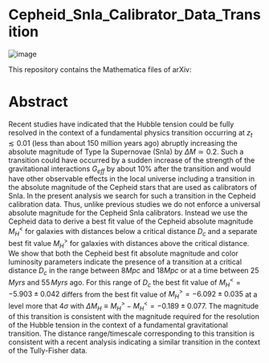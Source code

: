 # Cepheid_SnIa_Calibrator_Data_Transition
![image](https://user-images.githubusercontent.com/88026221/128061730-f344e86f-a725-4f30-8ce8-23e68ad52937.png)

This repository contains the Mathematica files of arXiv:

# Abstract

Recent studies have indicated that the Hubble tension could be fully resolved in the context of a fundamental physics transition occurring at $z_t\lesssim 0.01$ (less than about 150 million years ago) abruptly increasing the absolute magnitude of Type Ia Supernovae (SnIa) by $\Delta M \simeq 0.2$. Such a transition could have occurred by a sudden increase of the  strength of the gravitational interactions $G_{eff}$ by about $10\%$ after the transition and would have other observable effects in the local universe including a transition in the absolute magnitude of the Cepheid stars that are used as calibrators of SnIa. In the present analysis we search for such a transition in the Cepheid calibration data. Thus, unlike previous studies we do not enforce a universal absolute magnitude for the Cepheid SnIa calibrators. Instead we use the Cepheid data to derive a best fit value of the Cepheid absolute magnitude $M_H^<$ for galaxies with distances below a critical distance $D_c$  and a separate best fit value $M_H^>$ for galaxies with distances above the critical distance. We show that both the Cepheid best fit absolute magnitude and color luminosity parameters indicate the presence of a transition at a critical distance $D_c$ in the range between $8Mpc$ and $18Mpc$ or at a time between $25\,Myrs$ and $55\,Myrs$ ago. For this range of $D_c$ the best fit value of $M_H^<= -5.903\pm 0.042$ differs from the best fit value of $M_H^>=-6.092\pm 0.035$  at a level more that $4\sigma$ with $\Delta M_H\equiv M_H^> - M_H^<=-0.189\pm 0.077$. The magnitude of this transition is consistent with the magnitude required for the resolution of the Hubble tension in the context of a fundamental gravitational transition. The distance range/timescale corresponding to this transition is consistent with a recent analysis indicating a similar transition in the context of the Tully-Fisher data.
